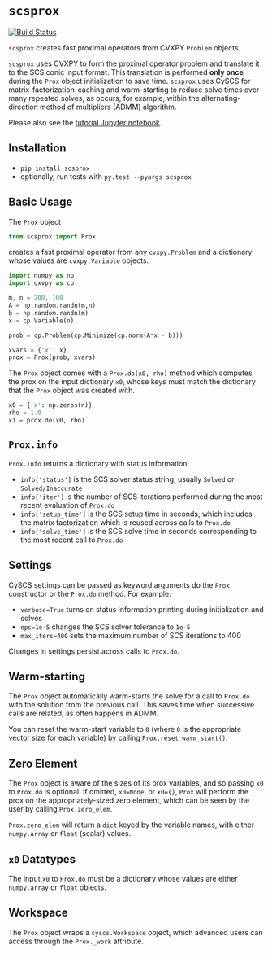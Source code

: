 # `scsprox`
[![Build Status](https://travis-ci.org/ajfriend/scsprox.svg?branch=master)](https://travis-ci.org/ajfriend/scsprox)

`scsprox` creates fast proximal operators from CVXPY `Problem` objects.

`scsprox` uses CVXPY to form the proximal operator problem and
translate it to the SCS conic input format.
This translation is performed **only once** during the `Prox`
object initialization to save time.
`scsprox` uses CySCS for matrix-factorization-caching and
warm-starting to reduce solve times over many repeated solves,
as occurs, for example, within the alternating-direction method
of multipliers (ADMM) algorithm.

Please also see the [tutorial Jupyter notebook](tutorial.ipynb).

## Installation
- `pip install scsprox`
- optionally, run tests with `py.test --pyargs scsprox`

## Basic Usage
The `Prox` object
```python
from scsprox import Prox
```

creates a fast proximal operator from any
`cvxpy.Problem` and a dictionary whose values are `cvxpy.Variable` objects.

```python
import numpy as np
import cxvpy as cp

m, n = 200, 100
A = np.random.randn(m,n)
b = np.random.randn(m)
x = cp.Variable(n)

prob = cp.Problem(cp.Minimize(cp.norm(A*x - b)))

xvars = {'x': x}
prox = Prox(prob, xvars)
```

The `Prox` object comes with a `Prox.do(x0, rho)` method which computes the prox on the input dictionary `x0`, whose keys must match the dictionary that the `Prox` object was created with.

```python
x0 = {'x': np.zeros(n)}
rho = 1.0
x1 = prox.do(x0, rho)
```

## `Prox.info`
`Prox.info` returns a dictionary with status information:
- `info['status']` is the SCS solver status string, usually `Solved` or `Solved/Inaccurate`
- `info['iter']` is the number of SCS iterations performed during the most recent evaluation of `Prox.do`
- `info['setup_time']` is the SCS setup time in seconds, which includes the matrix factorization which is reused across calls to `Prox.do`
- `info['solve_time']` is the SCS solve time in seconds corresponding to
the most recent call to `Prox.do`

## Settings
CySCS settings can be passed as keyword arguments do the `Prox` constructor
or the `Prox.do` method. For example:
- `verbose=True` turns on status information printing during initialization and solves
- `eps=1e-5` changes the SCS solver tolerance to `1e-5`
- `max_iters=400` sets the maximum number of SCS iterations to 400

Changes in settings persist across calls to `Prox.do`.

## Warm-starting
The `Prox` object automatically warm-starts the solve for a call to
`Prox.do` with the solution from the previous call.
This saves time when successive calls are related,
as often happens in ADMM.

You can reset the warm-start variable to `0` (where `0` is the appropriate
vector size for each variable) by calling `Prox.reset_warm_start()`.

## Zero Element
The `Prox` object is aware of the sizes of its prox variables,
and so passing `x0` to `Prox.do` is optional. If omitted,
`x0=None`, or `x0={}`, `Prox` will perform the prox
on the appropriately-sized zero element, which can be seen by
the user by calling `Prox.zero_elem`.

`Prox.zero_elem` will return a `dict` keyed by the variable names, with
either `numpy.array` or `float` (scalar) values.

## `x0` Datatypes
The input `x0` to `Prox.do` must be a dictionary whose values
are either `numpy.array` or `float` objects.

## Workspace 
The `Prox` object wraps a `cyscs.Workspace` object, which advanced users can access through the `Prox._work` attribute.
